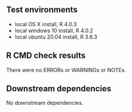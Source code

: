 ## Test environments
* local OS X install, R 4.0.3
* local windows 10 install, R 4.0.2
* local ubuntu 20.04 install, R 3.6.3

## R CMD check results
There were no ERRORs or WARNINGs or NOTEs. 

## Downstream dependencies
No downstream dependencies. 
